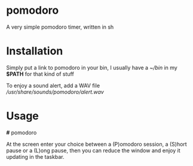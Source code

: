 # pomodoro
A very simple pomodoro timer, written in sh

# Installation
Simply put a link to pomodoro in your bin, I usually have a *~/bin* in my **$PATH** for that kind of stuff

To enjoy a sound alert, add a WAV file */usr/share/sounds/pomodoro/alert.wav*

# Usage
**\#** pomodoro

At the screen enter your choice between a (P)omodoro session, a (S)hort pause or a (L)ong pause, then you can reduce the window and enjoy it updating in the taskbar.

